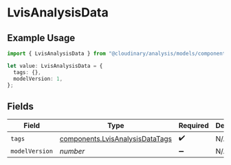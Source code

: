 # LvisAnalysisData

## Example Usage

```typescript
import { LvisAnalysisData } from "@cloudinary/analysis/models/components";

let value: LvisAnalysisData = {
  tags: {},
  modelVersion: 1,
};
```

## Fields

| Field                                                                              | Type                                                                               | Required                                                                           | Description                                                                        | Example                                                                            |
| ---------------------------------------------------------------------------------- | ---------------------------------------------------------------------------------- | ---------------------------------------------------------------------------------- | ---------------------------------------------------------------------------------- | ---------------------------------------------------------------------------------- |
| `tags`                                                                             | [components.LvisAnalysisDataTags](../../models/components/lvisanalysisdatatags.md) | :heavy_check_mark:                                                                 | N/A                                                                                |                                                                                    |
| `modelVersion`                                                                     | *number*                                                                           | :heavy_minus_sign:                                                                 | N/A                                                                                | 1                                                                                  |